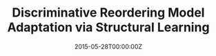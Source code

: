 ---
title: "Discriminative Reordering Model Adaptation via Structural Learning"
authors:
- Biao Zhang
- Jinsong Su
- Deyi Xiong
- Hong Duan
- Junfeng Yao
author_notes:
- 
- "通讯作者"
- 
- 
- 
date: "2015-05-28T00:00:00Z"
publishDate: "2025-05-28T13:12:13+00:00"
publication_types: [文本机器翻译]
publication: "**In Proc. of IJCAI 2015.** (CCF-A类)"
---